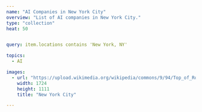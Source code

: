 ```yaml
---
name: "AI Companies in New York City"
overview: "List of AI companies in New York City."
type: "collection"
heat: 50


query: item.locations contains 'New York, NY'

topics:
  - AI

images:
  - url: "https://upload.wikimedia.org/wikipedia/commons/9/94/Top_of_Rock_Cropped.jpg"
    width: 1724
    height: 1111
    title: "New York City"

---
```


